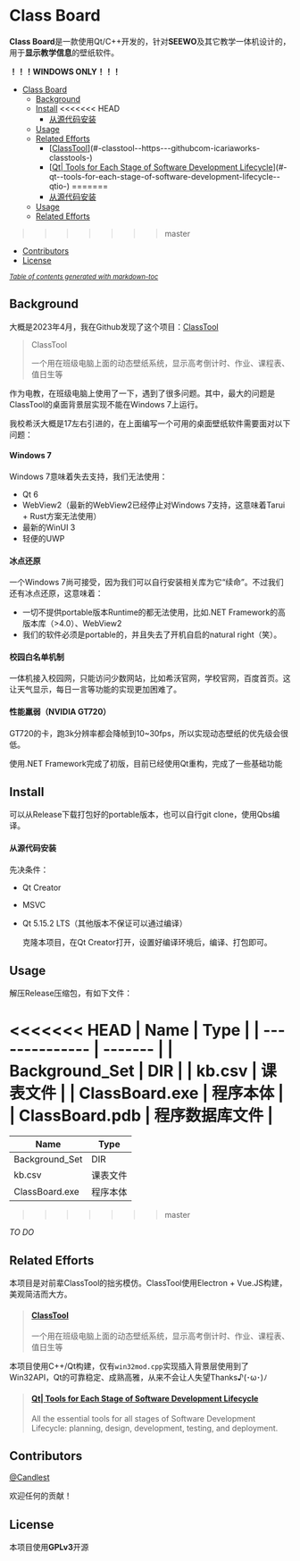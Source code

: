 # Class Board

  **Class Board**是一款使用Qt/C++开发的，针对**SEEWO**及其它教学一体机设计的，用于**显示教学信息**的壁纸软件。

**！！！WINDOWS ONLY！！！**

- [Class Board](#class-board)
  * [Background](#background)
  * [Install](#install)
<<<<<<< HEAD
      - [从源代码安装](#------)
  * [Usage](#usage)
  * [Related Efforts](#related-efforts)
      - [[ClassTool](https://github.com/IcariaWorks/ClassTools)](#-classtool--https---githubcom-icariaworks-classtools-)
      - [[Qt| Tools for Each Stage of Software Development Lifecycle](qt.io)](#-qt--tools-for-each-stage-of-software-development-lifecycle--qtio-)
=======
    - [从源代码安装](#------)
  * [Usage](#usage)
  * [Related Efforts](#related-efforts)
>>>>>>> master
  * [Contributors](#contributors)
  * [License](#license)

<small><i><a href='http://ecotrust-canada.github.io/markdown-toc/'>Table of contents generated with markdown-toc</a></i></small>

## Background

  大概是2023年4月，我在Github发现了这个项目：[ClassTool](https://github.com/IcariaWorks/ClassTools)

> ClassTool
> 
> 一个用在班级电脑上面的动态壁纸系统，显示高考倒计时、作业、课程表、值日生等

  作为电教，在班级电脑上使用了一下，遇到了很多问题。其中，最大的问题是ClassTool的桌面背景层实现不能在Windows 7上运行。

  我校希沃大概是17左右引进的，在上面编写一个可用的桌面壁纸软件需要面对以下问题：

#### Windows 7

  Windows 7意味着失去支持，我们无法使用：

- Qt 6
- WebView2（最新的WebView2已经停止对Windows 7支持，这意味着Tarui + Rust方案无法使用）
- 最新的WinUI 3
- 轻便的UWP

#### 冰点还原

  一个Windows 7尚可接受，因为我们可以自行安装相关库为它“续命”。不过我们还有冰点还原，这意味着：

- 一切不提供portable版本Runtime的都无法使用，比如.NET Framework的高版本库（>4.0）、WebView2
- 我们的软件必须是portable的，并且失去了开机自启的natural right（笑）。

#### 校园白名单机制

  一体机接入校园网，只能访问少数网站，比如希沃官网，学校官网，百度首页。这让天气显示，每日一言等功能的实现更加困难了。

#### 性能羸弱（NVIDIA GT720）

  GT720的卡，跑3k分辨率都会降帧到10~30fps，所以实现动态壁纸的优先级会很低。

  使用.NET Framework完成了初版，目前已经使用Qt重构，完成了一些基础功能

## Install

   可以从Release下载打包好的portable版本，也可以自行git clone，使用Qbs编译。

#### 从源代码安装

  先决条件：

- Qt Creator

- MSVC

- Qt 5.15.2 LTS（其他版本不保证可以通过编译）
  
  克隆本项目，在Qt Creator打开，设置好编译环境后，编译、打包即可。

## Usage

  解压Release压缩包，有如下文件：

<<<<<<< HEAD
| Name           | Type    |
| -------------- | ------- |
| Background_Set | DIR     |
| kb.csv         | 课表文件    |
| ClassBoard.exe | 程序本体    |
| ClassBoard.pdb | 程序数据库文件 |
=======
| Name           | Type |
| -------------- | ---- |
| Background_Set | DIR  |
| kb.csv         | 课表文件 |
| ClassBoard.exe | 程序本体 |
>>>>>>> master

*TO DO*

## Related Efforts

  本项目是对前辈ClassTool的拙劣模仿。ClassTool使用Electron + Vue.JS构建，美观简洁而大方。

> #### [ClassTool](https://github.com/IcariaWorks/ClassTools)
> 
> 一个用在班级电脑上面的动态壁纸系统，显示高考倒计时、作业、课程表、值日生等

  本项目使用C++/Qt构建，仅有`win32mod.cpp`实现插入背景层使用到了Win32API，Qt的可靠稳定、成熟高雅，从来不会让人失望Thanks♪(･ω･)ﾉ

> #### [Qt| Tools for Each Stage of Software Development Lifecycle](qt.io)
> 
> All the essential tools for all stages of Software Development Lifecycle: planning, design, development, testing, and deployment.

## Contributors

[@Candlest](https://github.com/Candlest)

  欢迎任何的贡献！

## License

  本项目使用**GPLv3**开源
